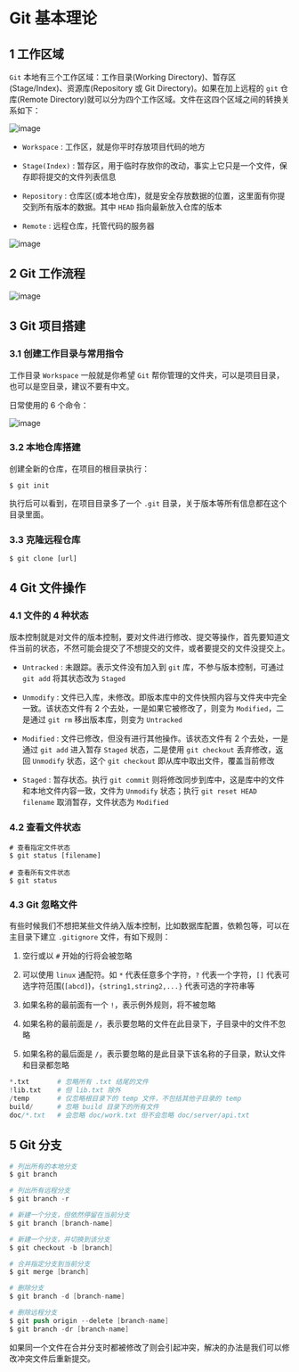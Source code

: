 # Git 基本理论

## 1 工作区域

`Git` 本地有三个工作区域：工作目录(Working Directory)、暂存区(Stage/Index)、资源库(Repository 或 Git Directory)。如果在加上远程的 `git` 仓库(Remote Directory)就可以分为四个工作区域。文件在这四个区域之间的转换关系如下：

![image](https://github.com/TomatoZ7/notes-of-tz/blob/master/images/git1.jpg)

+ `Workspace` : 工作区，就是你平时存放项目代码的地方

+ `Stage(Index)` : 暂存区，用于临时存放你的改动，事实上它只是一个文件，保存即将提交的文件列表信息

+ `Repository` : 仓库区(或本地仓库)，就是安全存放数据的位置，这里面有你提交到所有版本的数据。其中 `HEAD` 指向最新放入仓库的版本

+ `Remote` : 远程仓库，托管代码的服务器

![image](https://github.com/TomatoZ7/notes-of-tz/blob/master/images/git2.jpg)

## 2 Git 工作流程

![image](https://github.com/TomatoZ7/notes-of-tz/blob/master/images/git3.jpg)

## 3 Git 项目搭建

### 3.1 创建工作目录与常用指令

工作目录 `Workspace` 一般就是你希望 `Git` 帮你管理的文件夹，可以是项目目录，也可以是空目录，建议不要有中文。

日常使用的 6 个命令：

![image](https://github.com/TomatoZ7/notes-of-tz/blob/master/images/git4.jpg)

### 3.2 本地仓库搭建

创建全新的仓库，在项目的根目录执行：

```shell
$ git init
```

执行后可以看到，在项目目录多了一个 `.git` 目录，关于版本等所有信息都在这个目录里面。

### 3.3 克隆远程仓库

```shell
$ git clone [url]
```

## 4 Git 文件操作

### 4.1 文件的 4 种状态

版本控制就是对文件的版本控制，要对文件进行修改、提交等操作，首先要知道文件当前的状态，不然可能会提交了不想提交的文件，或者要提交的文件没提交上。

+ `Untracked` : 未跟踪。表示文件没有加入到 `git` 库，不参与版本控制，可通过 `git add` 将其状态改为 `Staged`

+ `Unmodify` : 文件已入库，未修改。即版本库中的文件快照内容与文件夹中完全一致。该状态文件有 2 个去处，一是如果它被修改了，则变为 `Modified`，二是通过 `git rm` 移出版本库，则变为 `Untracked`

+ `Modified` : 文件已修改，但没有进行其他操作。该状态文件有 2 个去处，一是通过 `git add` 进入暂存 `Staged` 状态，二是使用 `git checkout` 丢弃修改，返回 `Unmodify` 状态，这个 `git checkout` 即从库中取出文件，覆盖当前修改

+ `Staged` : 暂存状态。执行 `git commit` 则将修改同步到库中，这是库中的文件和本地文件内容一致，文件为 `Unmodify` 状态；执行 `git reset HEAD filename` 取消暂存，文件状态为 `Modified`

### 4.2 查看文件状态

```shell
# 查看指定文件状态
$ git status [filename]

# 查看所有文件状态
$ git status
```

### 4.3 Git 忽略文件

有些时候我们不想把某些文件纳入版本控制，比如数据库配置，依赖包等，可以在主目录下建立 `.gitignore` 文件，有如下规则：

1. 空行或以 `#` 开始的行将会被忽略

2. 可以使用 `linux` 通配符。如 `*` 代表任意多个字符，`?` 代表一个字符，`[]` 代表可选字符范围(`[abcd]`)，`{string1,string2,...}` 代表可选的字符串等

3. 如果名称的最前面有一个 `!`，表示例外规则，将不被忽略

4. 如果名称的最前面是 `/`，表示要忽略的文件在此目录下，子目录中的文件不忽略

5. 如果名称的最后面是 `/`，表示要忽略的是此目录下该名称的子目录，默认文件和目录都忽略

```s
*.txt       # 忽略所有 .txt 结尾的文件
!lib.txt    # 但 lib.txt 除外
/temp       # 仅忽略根目录下的 temp 文件，不包括其他子目录的 temp
build/      # 忽略 build 目录下的所有文件
doc/*.txt   # 会忽略 doc/work.txt 但不会忽略 doc/server/api.txt
```

## 5 Git 分支

```s
# 列出所有的本地分支
$ git branch

# 列出所有远程分支
$ git branch -r

# 新建一个分支，但依然停留在当前分支
$ git branch [branch-name]

# 新建一个分支，并切换到该分支
$ git checkout -b [branch]

# 合并指定分支到当前分支
$ git merge [branch]

# 删除分支
$ git branch -d [branch-name]

# 删除远程分支
$ git push origin --delete [branch-name]
$ git branch -dr [branch-name]
```

如果同一个文件在合并分支时都被修改了则会引起冲突，解决的办法是我们可以修改冲突文件后重新提交。